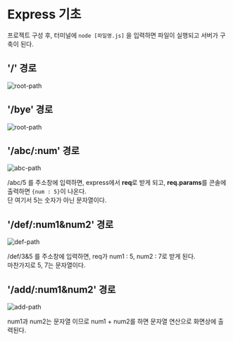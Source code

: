 # Express 기초
프로젝트 구성 후, 터미널에 `node [파일명.js]` 을 입력하면 파일이 실행되고 서버가 구축이 된다.

## '/' 경로
![root-path](https://github.com/98Woonho/express-practice/assets/145889732/9b95ce31-3bbd-4fb1-a893-cd14dd58a664)

## '/bye' 경로
![root-path](https://github.com/98Woonho/express-practice/assets/145889732/e27689b3-9ec5-4d4c-abc2-9fabf39e3eb6)

## '/abc/:num' 경로
![abc-path](https://github.com/98Woonho/express-practice/assets/145889732/b83c4080-4875-4487-a43e-951beae37c54)

/abc/5 를 주소창에 입력하면, express에서 <b>req</b>로 받게 되고, <b>req.params</b>를 콘솔에 출력하면 `{num : 5}`이 나온다.\
단 여기서 5는 숫자가 아닌 문자열이다.

## '/def/:num1&num2' 경로
![def-path](https://github.com/98Woonho/express-practice/assets/145889732/e9214623-769c-4331-9c94-2ff8ca38e90b)

/def/3&5 를 주소창에 입력하면, req가 num1 : 5, num2 : 7로 받게 된다.\
마찬가지로 5, 7는 문자열이다.

## '/add/:num1&num2' 경로
![add-path](https://github.com/98Woonho/express-practice/assets/145889732/9c19f4a2-1308-4213-a13a-3dd6adfa2058)

num1과 num2는 문자열 이므로 num1 + num2를 하면 문자열 연산으로 화면상에 출력된다.
